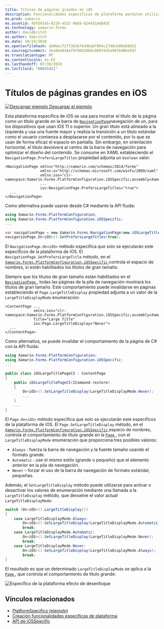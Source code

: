 ```yaml
---
title: Títulos de páginas grandes en iOS
description: Funcionalidades específicas de plataforma permiten utilizar la funcionalidad que solo está disponible en una plataforma concreta, sin necesidad de implementar los representadores personalizados o los efectos. En este artículo se explica cómo consumir la plataforma de iOS específica que muestra el título de la página como un título grande en la barra de navegación de un NavigationPage.
ms.prod: xamarin
ms.assetid: 45FD9145-8319-452C-9AE6-624431A4D43C
ms.technology: xamarin-forms
author: davidbritch
ms.author: dabritch
ms.date: 10/24/2018
ms.openlocfilehash: ab9becf2f7363674346abf004c1748cb06eb0d31
ms.sourcegitcommit: 3ea9ee034af9790d2b0dc0893435e997bd06e587
ms.translationtype: MT
ms.contentlocale: es-ES
ms.lasthandoff: 07/30/2019
ms.locfileid: "68655421"
---
```

# <a name="large-page-titles-on-ios"></a>Títulos de páginas grandes en iOS

[![Descargar ejemplo](~/media/shared/download.png) Descargar el ejemplo](https://docs.microsoft.com/samples/xamarin/xamarin-forms-samples/userinterface-platformspecifics)

Esta plataforma específica de iOS se usa para mostrar el título de la página como un título grande en la barra de [`NavigationPage`](xref:Xamarin.Forms.NavigationPage)navegación de un, para los dispositivos que usan iOS 11 o superior. Un gran título está alineado a la izquierda y usa una fuente mayor y realiza la transición a un título estándar como el usuario comienza a desplazarse por el contenido, por lo que se usan de forma eficaz el espacio en pantalla. Sin embargo, en orientación horizontal, el título devolverá al centro de la barra de navegación para optimizar el diseño del contenido. Se consume en XAML estableciendo el `NavigationPage.PrefersLargeTitles` propiedad adjunta un `boolean` valor:

```xaml
<NavigationPage xmlns="http://xamarin.com/schemas/2014/forms"
                xmlns:x="http://schemas.microsoft.com/winfx/2009/xaml"
                xmlns:ios="clr-namespace:Xamarin.Forms.PlatformConfiguration.iOSSpecific;assembly=Xamarin.Forms.Core"
                ...
                ios:NavigationPage.PrefersLargeTitles="true">
  ...
</NavigationPage>
```

Como alternativa puede usarse desde C# mediante la API fluida:

```csharp
using Xamarin.Forms.PlatformConfiguration;
using Xamarin.Forms.PlatformConfiguration.iOSSpecific;
...

var navigationPage = new Xamarin.Forms.NavigationPage(new iOSLargeTitlePageCS());
navigationPage.On<iOS>().SetPrefersLargeTitles(true);
```

El `NavigationPage.On<iOS>` método especifica que solo se ejecutarán este específicos de la plataforma de iOS. El `NavigationPage.SetPrefersLargeTitle` método, en el [ `Xamarin.Forms.PlatformConfiguration.iOSSpecific` ](xref:Xamarin.Forms.PlatformConfiguration.iOSSpecific) controla el espacio de nombres, si están habilitados los títulos de gran tamaño.

Siempre que los títulos de gran tamaño están habilitados en el [ `NavigationPage` ](xref:Xamarin.Forms.NavigationPage), todas las páginas de la pila de navegación mostrará los títulos de gran tamaño. Este comportamiento puede invalidarse en páginas estableciendo el `Page.LargeTitleDisplay` propiedad adjunta a un valor de la `LargeTitleDisplayMode` enumeración:

```xaml
<ContentPage ...
             xmlns:ios="clr-namespace:Xamarin.Forms.PlatformConfiguration.iOSSpecific;assembly=Xamarin.Forms.Core"
             Title="Large Title"
             ios:Page.LargeTitleDisplay="Never">
  ...
</ContentPage>
```

Como alternativa, se puede invalidar el comportamiento de la página de C# con la API fluida:

```csharp
using Xamarin.Forms.PlatformConfiguration;
using Xamarin.Forms.PlatformConfiguration.iOSSpecific;
...

public class iOSLargeTitlePageCS : ContentPage
{
    public iOSLargeTitlePageCS(ICommand restore)
    {
        On<iOS>().SetLargeTitleDisplay(LargeTitleDisplayMode.Never);
        ...
    }
    ...
}
```

El `Page.On<iOS>` método especifica que solo se ejecutarán este específicos de la plataforma de iOS. El `Page.SetLargeTitleDisplay` método, en el [ `Xamarin.Forms.PlatformConfiguration.iOSSpecific` ](xref:Xamarin.Forms.PlatformConfiguration.iOSSpecific) espacio de nombres, controla el comportamiento de título grande en la [ `Page` ](xref:Xamarin.Forms.Page), con el `LargeTitleDisplayMode` enumeración que proporciona tres posibles valores:

- `Always` : fuerza la barra de navegación y la fuente tamaño usando el formato grande.
- `Automatic` : use el mismo estilo (grande o pequeño) que el elemento anterior en la pila de navegación.
- `Never` – forzar el uso de la barra de navegación de formato estándar, pequeñas.

Además, el `SetLargeTitleDisplay` método puede utilizarse para activar o desactivar los valores de enumeración mediante una llamada a la `LargeTitleDisplay` método, que devuelve el valor actual `LargeTitleDisplayMode`:

```csharp
switch (On<iOS>().LargeTitleDisplay())
{
    case LargeTitleDisplayMode.Always:
        On<iOS>().SetLargeTitleDisplay(LargeTitleDisplayMode.Automatic);
        break;
    case LargeTitleDisplayMode.Automatic:
        On<iOS>().SetLargeTitleDisplay(LargeTitleDisplayMode.Never);
        break;
    case LargeTitleDisplayMode.Never:
        On<iOS>().SetLargeTitleDisplay(LargeTitleDisplayMode.Always);
        break;
}
```

El resultado es que un determinado `LargeTitleDisplayMode` se aplica a la [ `Page` ](xref:Xamarin.Forms.Page), que controla el comportamiento de título grande:

![](page-large-title-images/large-title.png "Específico de la plataforma efecto de desenfoque")

## <a name="related-links"></a>Vínculos relacionados

- [PlatformSpecifics (ejemplo)](https://docs.microsoft.com/samples/xamarin/xamarin-forms-samples/userinterface-platformspecifics)
- [Creación funcionalidades específicas de plataforma](~/xamarin-forms/platform/platform-specifics/index.md#creating-platform-specifics)
- [API de iOSSpecific](xref:Xamarin.Forms.PlatformConfiguration.iOSSpecific)
